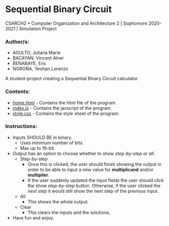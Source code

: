 # Sequential Binary Circuit

CSARCH2 • Computer Organization and Architecture 2 | Sophomore 2020-2021 | Simulation Project

### Author/s:

- AGULTO, Juliana Marie
- BACAYAN, Vincent Alner
- BENABAYE, Eric
- NOROÑA, Yeohan Lorenzo

A student-project creating a Sequential Binary Circuit calculator.

### Contents:

- [home.html](home.html) - Contains the html file of the program.
- [index.js](index.js) - Contains the javscript of the program.
- [style.css](style.css) - Contains the style sheet of the program.

### Instructions:

- Inputs SHOULD BE in binary.
  - Uses minimum number of bits.
  - Max up to 16-bit.
- Output has an option to choose whether to show _step-by-step_ or _all_.
  - Step-by-step
    - Once this is clicked, the user should finish showing the output in order to be able to input a new value for **multiplicand** and/or **multiplier**.
    - If the user suddenly updated the input fields the user should click the show _step-by-step_ button. Otherwise, if the user clicked the _next step_ it would still show the next step of the previous input.
  - All
    - This shows the whole output.
  - Clear
    - This clears the inputs and the solutions.
- Have fun and enjoy.
